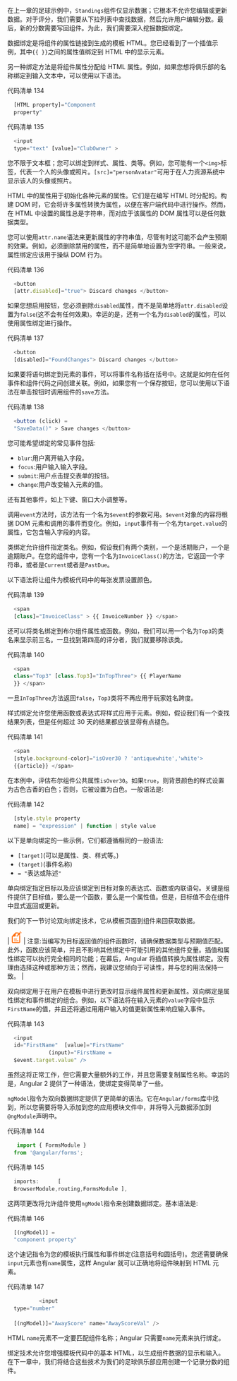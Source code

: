 在上一章的足球示例中，`Standings`组件仅显示数据；它根本不允许您编辑或更新数据。对于评分，我们需要从下拉列表中查找数据，然后允许用户编辑分数。最后，新的分数需要写回组件。为此，我们需要深入挖掘数据绑定。

数据绑定是将组件的属性链接到生成的模板 HTML。您已经看到了一个插值示例，其中`{{ }}`之间的属性值绑定到 HTML 中的显示元素。

另一种绑定方法是将组件属性分配给 HTML 属性。例如，如果您想将俱乐部的名称绑定到输入文本中，可以使用以下语法。

代码清单 134

```js
  [HTML property]="Component
  property"

```

代码清单 135

```js
  <input
  type="text" [value]="ClubOwner" >

```

您不限于文本框；您可以绑定到样式、属性、类等。例如，您可能有一个`<img>`标签，代表一个人的头像或照片。`[src]="personAvatar"`可用于在人力资源系统中显示该人的头像或照片。

HTML 中的属性用于初始化各种元素的属性。它们是在编写 HTML 时分配的。构建 DOM 时，它会将许多属性转换为属性，以便在客户端代码中进行操作。然而，在 HTML 中设置的属性总是字符串，而对应于该属性的 DOM 属性可以是任何数据类型。

您可以使用`attr.name`语法来更新属性的字符串值，尽管有时这可能不会产生预期的效果。例如，必须删除禁用的属性，而不是简单地设置为空字符串。一般来说，属性绑定应该用于操纵 DOM 行为。

代码清单 136

```js
  <button
  [attr.disabled]="true"> Discard changes </button>

```

如果您想启用按钮，您必须删除`disabled`属性，而不是简单地将`attr.disabled`设置为`false`(这不会有任何效果)。幸运的是，还有一个名为`disabled`的属性，可以使用属性绑定进行操作。

代码清单 137

```js
  <button
  [disabled]="FoundChanges"> Discard changes </button>

```

如果要将语句绑定到元素的事件，可以将事件名称括在括号中。这就是如何在任何事件和组件代码之间创建关联。例如，如果您有一个保存按钮，您可以使用以下语法在单击按钮时调用组件的`save`方法。

代码清单 138

```js
  <button (click) =
  "SaveData()" > Save changes </button>

```

您可能希望绑定的常见事件包括:

*   `blur`:用户离开输入字段。
*   `focus`:用户输入输入字段。
*   `submit`:用户点击提交表单的按钮。
*   `change`:用户改变输入元素的值。

还有其他事件，如上下键、窗口大小调整等。

调用`event`方法时，该方法有一个名为`$event`的参数可用。`$event`对象的内容将根据 DOM 元素和调用的事件而变化。例如，`input`事件有一个名为`target.value`的属性，它包含输入字段的内容。

类绑定允许组件指定类名。例如，假设我们有两个类别，一个是活期账户，一个是逾期账户。在您的组件中，您有一个名为`InvoiceClass()`的方法，它返回一个字符串，或者是`Current`或者是`PastDue`。

以下语法将让组件为模板代码中的每张发票设置颜色。

代码清单 139

```js
  <span
  [class]="InvoiceClass" > {{ InvoiceNumber }} </span>

```

还可以将类名绑定到布尔组件属性或函数。例如，我们可以用一个名为`Top3`的类名来显示前三名。一旦找到第四高的评分者，我们就要移除该类。

代码清单 140

```js
  <span
  class="Top3" [class.Top3]="InTopThree"> {{ PlayerName
  }} </span>

```

一旦`InTopThree`方法返回`false`，`Top3`类将不再应用于玩家姓名跨度。

样式绑定允许您使用函数或表达式将样式应用于元素。例如，假设我们有一个查找结果列表，但是任何超过 30 天的结果都应该显得有点褪色。

代码清单 141

```js
  <span
  [style.background-color]="isOver30 ? 'antiquewhite','white'>
  {{article}} </span>

```

在本例中，评估布尔组件公共属性`isOver30`。如果`true`，则背景颜色的样式设置为古色古香的白色；否则，它被设置为白色。一般语法是:

代码清单 142

```js
  [style.style property
  name] = "expression" | function | style value

```

以下是单向绑定的一些示例，它们都遵循相同的一般语法:

*   `[target]`(可以是属性、类、样式等。)
*   `(target)`(事件名称)
*   `= "`表达或陈述`"`

单向绑定指定目标以及应该绑定到目标对象的表达式、函数或内联语句。关键是组件提供了目标值，要么是一个函数，要么是一个属性值。但是，目标值不会在组件中显式返回或更新。

我们的下一节讨论双向绑定技术，它从模板页面到组件来回获取数据。

| ![](img/00003.gif) | 注意:当编写为目标返回值的组件函数时，请确保数据类型与预期值匹配。此外，函数应该简单，并且不影响其他绑定中可能引用的其他组件变量。插值和属性绑定可以执行完全相同的功能；在幕后，Angular 将插值转换为属性绑定。没有理由选择这种或那种方法；然而，我建议您倾向于可读性，并与您的用法保持一致。 |

双向绑定用于在用户在模板中进行更改时显示组件属性和更新属性。双向绑定是属性绑定和事件绑定的组合。例如，以下语法将在输入元素的`value`字段中显示`FirstName`的值，并且还将通过用用户输入的值更新属性来响应输入事件。

代码清单 143

```js
  <input
  id="FirstName"  [value]="FirstName" 
             (input)="FirstName =
  $event.target.value" />

```

虽然这将正常工作，但它需要大量额外的工作，并且您需要复制属性名称。幸运的是，Angular 2 提供了一种语法，使绑定变得简单了一些。

`ngModel`指令为双向数据绑定提供了更简单的语法。它在`Angular/forms`库中找到，所以您需要将导入添加到您的应用模块文件中，并将导入元数据添加到`@ngModule`声明中。

代码清单 144

```js
   import { FormsModule }
  from '@angular/forms';

```

代码清单 145

```js
  imports:      [
  BrowserModule,routing,FormsModule ],

```

这两项更改将允许组件使用`ngModel`指令来创建数据绑定。基本语法是:

代码清单 146

```js
  [(ngModel)] =
  "component property"

```

这个速记指令为您的模板执行属性和事件绑定(注意括号和圆括号)。您还需要确保`input`元素也有`name`属性，这样 Angular 就可以正确地将组件映射到 HTML 元素。

代码清单 147

```js
          <input
  type="number"  

  [(ngModel)]="AwayScore" name="AwayScoreVal" />

```

HTML `name`元素不一定要匹配组件名称；Angular 只需要`name`元素来执行绑定。

绑定技术允许您增强模板代码中的基本 HTML，以生成组件数据的显示和输入。在下一章中，我们将结合这些技术为我们的足球俱乐部应用创建一个记录分数的组件。